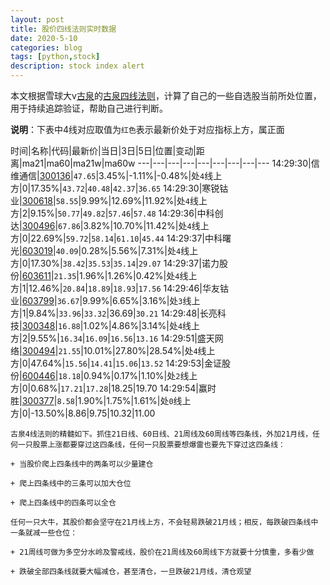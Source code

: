 ```yaml
---
layout: post
title: 股价四线法则实时数据
date: 2020-5-10
categories: blog
tags: [python,stock]
description: stock index alert
---
```



本文根据雪球大v[古泉](https://xueqiu.com/u/7148646888)的[古泉四线法则](https://xueqiu.com/7148646888/130498192)，计算了自己的一些自选股当前所处位置，用于持续追踪验证，帮助自己进行判断。

**说明**：下表中4线对应取值为`红色`表示最新价处于对应指标上方，属正面

时间|名称|代码|最新价|当日|3日|5日|位置|变动|距离|ma21|ma60|ma21w|ma60w
---|---|---|---|---|---|---|---|---
14:29:30|信维通信|[300136](https://xueqiu.com/S/SZ300136)|`47.65`|3.45%|-1.11%|-0.48%|处`4`线上方|0|17.35%|`43.72`|`40.48`|`42.37`|`36.65`
14:29:30|寒锐钴业|[300618](https://xueqiu.com/S/SZ300618)|`58.55`|9.99%|12.69%|11.92%|处`4`线上方|2|9.15%|`50.77`|`49.82`|`57.46`|`57.48`
14:29:36|中科创达|[300496](https://xueqiu.com/S/SZ300496)|`67.86`|3.82%|10.70%|11.42%|处`4`线上方|0|22.69%|`59.72`|`58.14`|`61.10`|`45.44`
14:29:37|中科曙光|[603019](https://xueqiu.com/S/SH603019)|`40.09`|0.28%|5.56%|7.31%|处`4`线上方|0|17.30%|`38.42`|`35.53`|`35.14`|`29.07`
14:29:37|诺力股份|[603611](https://xueqiu.com/S/SH603611)|`21.35`|1.96%|1.26%|0.42%|处`4`线上方|1|12.46%|`20.84`|`18.89`|`18.93`|`17.56`
14:29:46|华友钴业|[603799](https://xueqiu.com/S/SH603799)|`36.67`|9.99%|6.65%|3.16%|处`3`线上方|1|9.84%|`33.96`|`33.32`|36.69|`30.21`
14:29:48|长亮科技|[300348](https://xueqiu.com/S/SZ300348)|`16.88`|1.02%|4.86%|3.14%|处`4`线上方|2|9.55%|`16.34`|`16.09`|`16.56`|`13.16`
14:29:51|盛天网络|[300494](https://xueqiu.com/S/SZ300494)|`21.55`|10.01%|27.80%|28.54%|处`4`线上方|0|47.64%|`15.56`|`14.41`|`15.06`|`13.52`
14:29:53|金证股份|[600446](https://xueqiu.com/S/SH600446)|`18.18`|0.94%|0.17%|1.10%|处`2`线上方|0|0.68%|`17.21`|`17.28`|18.25|19.70
14:29:54|赢时胜|[300377](https://xueqiu.com/S/SZ300377)|`8.58`|1.90%|1.75%|1.61%|处`0`线上方|0|-13.50%|8.86|9.75|10.32|11.00

```
古泉4线法则的精髓如下。抓住21日线、60日线、21周线及60周线等四条线，外加21月线，任何一只股票上涨都要穿过这四条线，任何一只股票要想爆雷也要先下穿过这四条线：

+ 当股价爬上四条线中的两条可以少量建仓

+ 爬上四条线中的三条可以加大仓位

+ 爬上四条线中的四条可以全仓

任何一只大牛，其股价都会坚守在21月线上方，不会轻易跌破21月线；相反，每跌破四条线中一条就减一些仓位：

+ 21周线可做为多空分水岭及警戒线，股价在21周线及60周线下方就要十分慎重，多看少做

+ 跌破全部四条线就要大幅减仓，甚至清仓，一旦跌破21月线，清仓观望
```